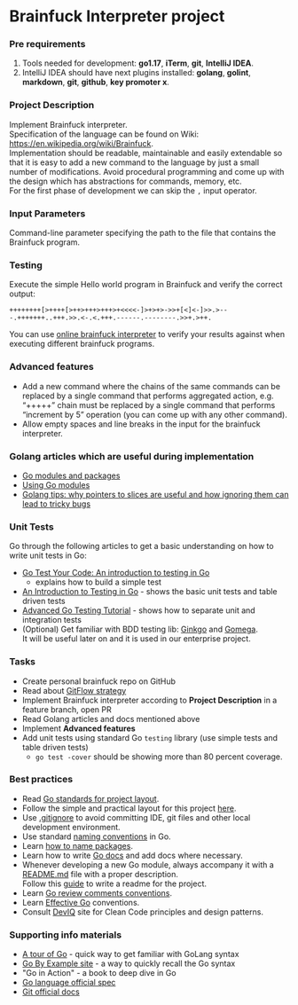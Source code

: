 # Brainfuck Interpreter project

### Pre requirements

1. Tools needed for development: **go1.17**, **iTerm**, **git**, **IntelliJ IDEA**.
2. IntelliJ IDEA should have next plugins installed:
   **golang**, **golint**, **markdown**, **git**, **github**, **key promoter x**.

### Project Description

Implement Brainfuck interpreter.  
Specification of the language can be found on Wiki: https://en.wikipedia.org/wiki/Brainfuck.  
Implementation should be readable, maintainable and easily extendable so that it is easy to add a new command to the language by
just a small number of modifications. Avoid procedural programming and come up with the design which has abstractions for
commands, memory, etc.  
For the first phase of development we can skip the `,` input operator.

### Input Parameters

Command-line parameter specifying the path to the file that contains the Brainfuck program.

### Testing

Execute the simple Hello world program in Brainfuck and verify the correct output:

    ++++++++[>++++[>++>+++>+++>+<<<<-]>+>+>->>+[<]<-]>>.>---.+++++++..+++.>>.<-.<.+++.------.--------.>>+.>++.

You can use [online brainfuck interpreter](https://www.dcode.fr/brainfuck-language) to verify your results against when executing
different brainfuck programs.

### Advanced features

* Add a new command where the chains of the same commands can be replaced by a single command that performs aggregated action,
  e.g. “+++++” chain must be replaced by a single command that performs “increment by 5” operation
  (you can come up with any other command).
* Allow empty spaces and line breaks in the input for the brainfuck interpreter.

### Golang articles which are useful during implementation

* [Go modules and packages](https://levelup.gitconnected.com/using-modules-and-packages-in-go-36a418960556)
* [Using Go modules](https://go.dev/blog/using-go-modules)
* [Golang tips: why pointers to slices are useful and how ignoring them can lead to tricky bugs](https://medium.com/swlh/golang-tips-why-pointers-to-slices-are-useful-and-how-ignoring-them-can-lead-to-tricky-bugs-cac90f72e77b)

### Unit Tests

Go through the following articles to get a basic understanding on how to write unit tests in Go:

* [Go Test Your Code: An introduction to testing in Go](https://medium.com/rate-engineering/go-test-your-code-an-introduction-to-effective-testing-in-go-6e4f66f2c259)
  - explains how to build a simple test
* [An Introduction to Testing in Go](https://tutorialedge.net/golang/intro-testing-in-go/) - shows the basic unit tests and table
  driven tests
* [Advanced Go Testing Tutorial](https://tutorialedge.net/golang/advanced-go-testing-tutorial/) - shows how to separate unit and
  integration tests
* (Optional) Get familiar with BDD testing lib: [Ginkgo](https://onsi.github.io/ginkgo/)
  and [Gomega](https://onsi.github.io/gomega/).  
  It will be useful later on and it is used in our enterprise project.

### Tasks

* Create personal brainfuck repo on GitHub
* Read about [GitFlow strategy](https://www.gitkraken.com/learn/git/best-practices/git-branch-strategy)
* Implement Brainfuck interpreter according to **Project Description** in a feature branch, open PR
* Read Golang articles and docs mentioned above
* Implement **Advanced features**
* Add unit tests using standard Go `testing` library (use simple tests and table driven tests)
  * `go test -cover` should be showing more than 80 percent coverage.

### Best practices

* Read [Go standards for project layout](https://github.com/golang-standards/project-layout).
* Follow the simple and practical layout for this
  project [here](https://eli.thegreenplace.net/2019/simple-go-project-layout-with-modules/).
* Use [.gitignore](https://git-scm.com/docs/gitignore) to avoid committing IDE, git files and other local development environment.
* Use standard [naming conventions](https://talks.golang.org/2014/names.slide#1) in Go.
* Learn [how to name packages](https://go.dev/blog/package-names).
* Learn how to write [Go docs](https://go.dev/blog/godoc) and add docs where necessary.
* Whenever developing a new Go module, always accompany it with a [README.md](https://www.makeareadme.com/) file with a proper
  description.  
  Follow this [guide](https://www.freecodecamp.org/news/how-to-write-a-good-readme-file/) to write a readme for the project.
* Learn [Go review comments conventions](https://gist.github.com/adamveld12/c0d9f0d5f0e1fba1e551#go-code-review-comments).
* Learn [Effective Go](https://go.dev/doc/effective_go) conventions.
* Consult [DevIQ](https://deviq.com/) site for Clean Code principles and design patterns.

### Supporting info materials

* [A tour of Go](https://go.dev/tour/) - quick way to get familiar with GoLang syntax
* [Go By Example site](https://gobyexample.com/) - a way to quickly recall the Go syntax
* "Go in Action" - a book to deep dive in Go
* [Go language official spec](https://go.dev/doc/)
* [Git official docs](https://git-scm.com/doc)